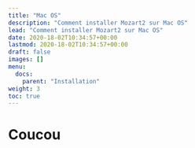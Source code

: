 ```yaml
---
title: "Mac OS"
description: "Comment installer Mozart2 sur Mac OS"
lead: "Comment installer Mozart2 sur Mac OS"
date: 2020-18-02T10:34:57+00:00
lastmod: 2020-18-02T10:34:57+00:00
draft: false
images: []
menu:
  docs:
    parent: "Installation"
weight: 3
toc: true
---
```


# Coucou

